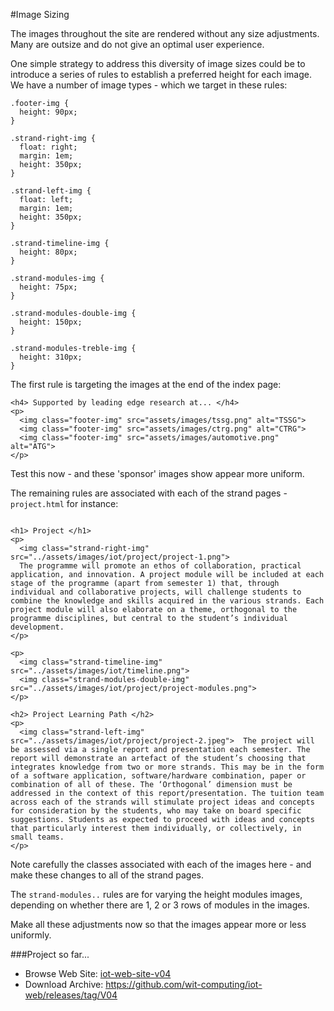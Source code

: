 #Image Sizing

The images throughout the site are rendered without any size adjustments. Many are outsize and do not give an optimal user experience.

One simple strategy to address this diversity of image sizes could be to introduce a series of rules to establish a preferred height for each image. We have a number of image types - which we target in these rules:

~~~
.footer-img {
  height: 90px;
}

.strand-right-img {
  float: right;
  margin: 1em;
  height: 350px;
}

.strand-left-img {
  float: left;
  margin: 1em;
  height: 350px;
}

.strand-timeline-img {
  height: 80px;
}

.strand-modules-img {
  height: 75px;
}

.strand-modules-double-img {
  height: 150px;
}

.strand-modules-treble-img {
  height: 310px;
}
~~~

The first rule is targeting the images at the end of the index page:

~~~
<h4> Supported by leading edge research at... </h4>
<p>
  <img class="footer-img" src="assets/images/tssg.png" alt="TSSG">
  <img class="footer-img" src="assets/images/ctrg.png" alt="CTRG">
  <img class="footer-img" src="assets/images/automotive.png" alt="ATG">
</p>
~~~

Test this now - and these 'sponsor' images show appear more uniform.

The remaining rules are associated with each of the strand pages -`project.html` for instance:

~~~

<h1> Project </h1>
<p>
  <img class="strand-right-img" src="../assets/images/iot/project/project-1.png">
  The programme will promote an ethos of collaboration, practical application, and innovation. A project module will be included at each stage of the programme (apart from semester 1) that, through individual and collaborative projects, will challenge students to combine the knowledge and skills acquired in the various strands. Each project module will also elaborate on a theme, orthogonal to the programme disciplines, but central to the student’s individual development.
</p>

<p>
  <img class="strand-timeline-img" src="../assets/images/iot/timeline.png">
  <img class="strand-modules-double-img" src="../assets/images/iot/project/project-modules.png">
</p>

<h2> Project Learning Path </h2>
<p>
  <img class="strand-left-img" src="../assets/images/iot/project/project-2.jpeg">  The project will be assessed via a single report and presentation each semester. The report will demonstrate an artefact of the student’s choosing that integrates knowledge from two or more strands. This may be in the form of a software application, software/hardware combination, paper or combination of all of these. The ‘Orthogonal’ dimension must be addressed in the context of this report/presentation. The tuition team across each of the strands will stimulate project ideas and concepts for consideration by the students, who may take on board specific suggestions. Students as expected to proceed with ideas and concepts that particularly interest them individually, or collectively, in small teams.
</p>
~~~

Note carefully the classes associated with each of the images here - and make these changes to all of the strand pages.

The `strand-modules..` rules are for varying the height modules images, depending on whether there are 1, 2 or 3 rows of modules in the images.

Make all these adjustments now so that the images appear more or less uniformly.

###Project so far...

- Browse Web Site: [iot-web-site-v04](archives/iot-web-site-v04/public/index.html)
- Download Archive: <https://github.com/wit-computing/iot-web/releases/tag/V04>
